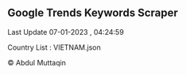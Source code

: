 

## Google Trends Keywords Scraper 
 
Last Update 07-01-2023 , 04:24:59

Country List :
VIETNAM.json



© Abdul Muttaqin 
